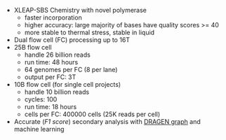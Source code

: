 - XLEAP-SBS Chemistry with novel polymerase
  - faster incorporation
  - higher accuracy: large majority of bases have quality scores >= 40
  - more stable to thermal stress, stable in liquid
- Dual flow cell (FC) processing up to 16T
- 25B flow cell
  - handle 26 billion reads
  - run time: 48 hours
  - 64 genomes per FC (8 per lane)
  - output per FC: 3T
- 10B flow cell (for single cell projects)
  - handle 10 billion reads
  - cycles: 100
  - run time: 18 hours
  - cells per FC: 400000 cells (25K reads per cell)
- Accurate (*F1 score*) secondary analysis with [DRAGEN graph](https://support.illumina.com/content/dam/illumina-support/help/Illumina_DRAGEN_Bio_IT_Platform_v3_7_1000000141465/Content/In/Informatics/DRAGEN/GraphMapper_fDG.htm) and machine learning 
